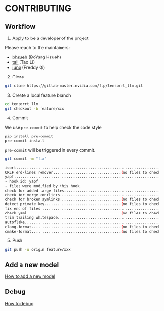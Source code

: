 # CONTRIBUTING

## Workflow

1. Apply to be a developer of the project

Please reach to the maintainers:

- [bhsueh](https://gitlab-master.nvidia.com/bhsueh) (BoYang Hsueh)
- [tali](https://gitlab-master.nvidia.com/tali) (Tao Li)
- [junq](https://gitlab-master.nvidia.com/junq) (Freddy Qi)

2. Clone

```bash
git clone https://gitlab-master.nvidia.com/ftp/tensorrt_llm.git
```

3. Create a local feature branch

```bash
cd tensorrt_llm
git checkout -b feature/xxx
```

4. Commit

We use `pre-commit` to help check the code style.

```bash
pip install pre-commit
pre-commit install
```

`pre-commit` will be triggered in every commit.

```bash
git commit -m "fix"

isort....................................................................Passed
CRLF end-lines remover...............................(no files to check)Skipped
yapf.....................................................................Failed
- hook id: yapf
- files were modified by this hook
check for added large files..............................................Passed
check for merge conflicts................................................Passed
check for broken symlinks............................(no files to check)Skipped
detect private key...................................(no files to check)Skipped
fix end of files.........................................................Passed
check yaml...........................................(no files to check)Skipped
trim trailing whitespace.................................................Passed
autoflake................................................................Passed
clang-format.........................................(no files to check)Skipped
cmake-format.........................................(no files to check)Skipped
```

5. Push

```bash
git push -u origin feature/xxx
```

## Add a new model

[How to add a new model](docs/2023-05-17-how-to-add-a-new-model.md)

## Debug

[How to debug](docs/2023-05-19-how-to-debug.md)
